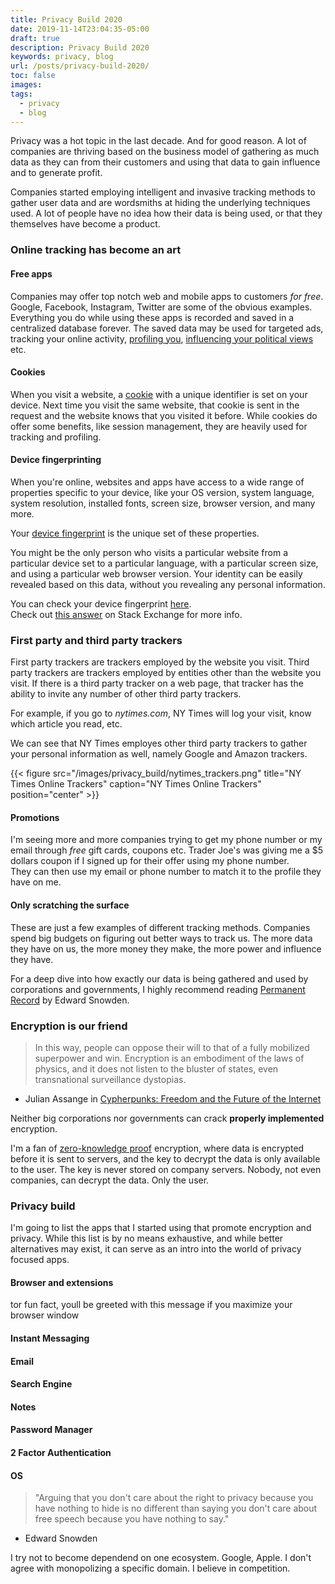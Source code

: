 ```yaml
---
title: Privacy Build 2020
date: 2019-11-14T23:04:35-05:00
draft: true
description: Privacy Build 2020
keywords: privacy, blog
url: /posts/privacy-build-2020/
toc: false
images:
tags:
  - privacy
  - blog
---
```


Privacy was a hot topic in the last decade. And for good reason. A lot of companies are thriving based on the business model of gathering as much data as they can from their customers and using that data to gain influence and to generate profit.

Companies started employing intelligent and invasive tracking methods to gather user data and are wordsmiths at hiding the underlying techniques used. A lot of people have no idea how their data is being used, or that they themselves have become a product.

### Online tracking has become an art

#### Free apps

Companies may offer top notch web and mobile apps to customers *for free*. Google, Facebook, Instagram, Twitter are some of the obvious examples. Everything you do while using these apps is recorded and saved in a centralized database forever. The saved data may be used for targeted ads, tracking your online activity, [profiling you](https://www.encyclopedia.com/books/educational-magazines/online-profiling), [influencing your political views](https://en.wikipedia.org/wiki/Facebook%E2%80%93Cambridge_Analytica_data_scandal) etc.

#### Cookies

When you visit a website, a [cookie](https://developer.mozilla.org/en-US/docs/Web/HTTP/Cookies) with a unique identifier is set on your device. Next time you visit the same website, that cookie is sent in the request and the website knows that you visited it before. While cookies do offer some benefits, like session management, they are heavily used for tracking and profiling.

#### Device fingerprinting

When you're online, websites and apps have access to a wide range of properties specific to your device, like your OS version, system language, system resolution, installed fonts, screen size, browser version, and many more.

Your [device fingerprint](https://pixelprivacy.com/resources/browser-fingerprinting/) is the unique set of these properties.

You might be the only person who visits a particular website from a particular device set to a particular language, with a particular screen size, and using a particular web browser version. Your identity can be easily revealed based on this data, without you revealing any personal information.

You can check your device fingerprint [here](https://panopticlick.eff.org/).  
Check out [this answer](https://meta.stackexchange.com/a/331963) on Stack Exchange for more info.

### First party and third party trackers

First party trackers are trackers employed by the website you visit. Third party trackers are trackers employed by entities other than the website you visit. If there is a third party tracker on a web page, that tracker has the ability to invite any number of other third party trackers.

For example, if you go to *nytimes.com*, NY Times will log your visit, know which article you read, etc.

We can see that NY Times employes other third party trackers to gather your personal information as well, namely Google and Amazon trackers.

{{< figure src="/images/privacy_build/nytimes_trackers.png" title="NY Times Online Trackers" caption="NY Times Online Trackers" position="center" >}}

#### Promotions

I'm seeing more and more companies trying to get my phone number or my email through *free* gift cards, coupons etc. Trader Joe's was giving me a $5 dollars coupon if I signed up for their offer using my phone number.  
They can then use my email or phone number to match it to the profile they have on me.

#### Only scratching the surface

These are just a few examples of different tracking methods. Companies spend big budgets on figuring out better ways to track us. The more data they have on us, the more money they make, the more power and influence they have.

For a deep dive into how exactly our data is being gathered and used by corporations and governments, I highly recommend reading [Permanent Record](https://en.wikipedia.org/wiki/Permanent_Record_(autobiography)) by Edward Snowden.

### Encryption is our friend

>In this way, people can oppose their will to that of a fully mobilized superpower and win. Encryption is an embodiment of the laws of physics, and it does not listen to the bluster of states, even transnational surveillance dystopias.

* Julian Assange in [Cypherpunks: Freedom and the Future of the Internet](https://en.wikipedia.org/wiki/Cypherpunks_(book))

Neither big corporations nor governments can crack **properly implemented** encryption.

I'm a fan of [zero-knowledge proof](https://en.wikipedia.org/wiki/Zero-knowledge_proof) encryption, where data is encrypted before it is sent to servers, and the key to decrypt the data is only available to the user. The key is never stored on company servers. Nobody, not even companies, can decrypt the data. Only the user.

### Privacy build

I'm going to list the apps that I started using that promote encryption and privacy. While this list is by no means exhaustive, and while better alternatives may exist, it can serve as an intro into the world of privacy focused apps.

#### Browser and extensions
tor fun fact, youll be greeted with this message if you maximize your browser window

#### Instant Messaging

#### Email

#### Search Engine

#### Notes

#### Password Manager

#### 2 Factor Authentication

#### OS















> "Arguing that you don't care about the right to privacy because you have nothing to hide is no 
> different than saying you don't care about free speech because you have nothing to say." 

- Edward Snowden


I try not to become dependend on one ecosystem. Google, Apple. I don't agree with monopolizing a specific domain. I believe in competition.